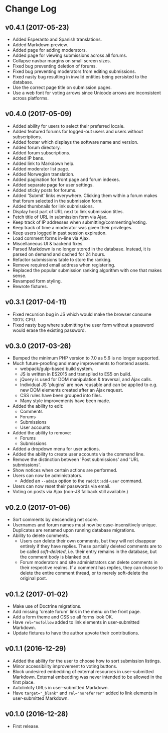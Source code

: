 # Change Log

## v0.4.1 (2017-05-23)

* Added Esperanto and Spanish translations.
* Added Markdown preview.
* Added page for adding moderators.
* Added page for viewing submissions across all forums.
* Collapse navbar margins on small screen sizes.
* Fixed bug preventing deletion of forums.
* Fixed bug preventing moderators from editing submissions.
* Fixed nasty bug resulting in invalid entities being persisted to the database.
* Use the correct page title on submission pages.
* Use a web font for voting arrows since Unicode arrows are inconsistent across
  platforms.

## v0.4.0 (2017-05-09)

* Added ability for users to select their preferred locale.
* Added featured forums for logged-out users and users without subscriptions.
* Added footer which displays the software name and version.
* Added forum directory.
* Added forum subscriptions.
* Added IP bans.
* Added link to Markdown help.
* Added moderator list page.
* Added Norwegian translation.
* Added pagination for front page and forum indexes.
* Added separate page for user settings.
* Added sticky posts for forums.
* Added 'Submit' links everywhere. Clicking them within a forum makes that forum
  selected in the submission form.
* Added thumbnails for link submissions.
* Display host part of URL next to link submission titles.
* Fetch title of URL in submission form via Ajax.
* Keep track of IP addresses when submitting/commenting/voting.
* Keep track of time a moderator was given their privileges.
* Keep users logged in past session expiration.
* Load comment forms in-line via Ajax.
* Miscellaneous UI & backend fixes.
* Parsed Markdown is no longer stored in the database. Instead, it is parsed on
  demand and cached for 24 hours.
* Refactor submissions table to store the ranking.
* Remove required email address when registering.
* Replaced the popular submission ranking algorithm with one that makes sense.
* Revamped form styling.
* Rewrote fixtures.

## v0.3.1 (2017-04-11)

* Fixed recursion bug in JS which would make the browser consume 100% CPU.
* Fixed nasty bug where submitting the user form without a password would erase
  the existing password.

## v0.3.0 (2017-03-26)

* Bumped the minimum PHP version to 7.0 as 5.6 is no longer supported.
* Much future-proofing and many improvements to frontend assets.
    * webpack/gulp-based build system.
    * JS is written in ES2015 and transpiled to ES5 on build.
    * jQuery is used for DOM manipulation & traversal, and Ajax calls.
    * Individual JS 'plugins' are now reusable and can be applied to e.g. new
      DOM elements created after an Ajax request.
    * CSS rules have been grouped into files.
    * Many style improvements have been made.
* Added the ability to edit:
    * Comments
    * Forums
    * Submissions
    * User accounts
* Added the ability to remove:
    * Forums
    * Submissions
* Added a dropdown menu for user actions.
* Added the ability to create user accounts via the command line.
* Remove the distinction between 'Post submissions' and 'URL submissions'.
* Show notices when certain actions are performed.
* Users can now be administrators.
    * Added an `--admin` option to the `raddit:add-user` command.
* Users can now reset their passwords via email.
* Voting on posts via Ajax (non-JS fallback still available.)

## v0.2.0 (2017-01-06)

* Sort comments by descending net score.
* Usernames and forum names must now be case-insensitively unique. Duplicates
  are renamed upon running database migrations.
* Ability to delete comments.
    * Users can delete their own comments, but they will not disappear entirely
      if they have replies. These partially deleted comments are to be called
      *soft-deleted*, i.e. their entry remains in the database, but the comment
      body is blanked out.
    * Forum moderators and site administrators can delete comments in their
      respective realms. If a comment has replies, they can choose to delete the
      entire comment thread, or to merely soft-delete the original post.

## v0.1.2 (2017-01-02)

* Make use of Doctrine migrations.
* Add missing 'create forum' link in the menu on the front page.
* Add a form theme and CSS so all forms look OK.
* Have `rel="nofollow` added to link elements in user-submitted Markdown.
* Update fixtures to have the author upvote their contributions.

## v0.1.1 (2016-12-29)

* Added the ability for the user to choose how to sort submission listings.
* Minor accessibility improvement to voting buttons.
* Block undesired embedding of external resources in user-submitted Markdown.
  External embedding was never intended to be allowed in the first place.
* Autolinkify URLs in user-submitted Markdown.
* Have `target="_blank"` and `rel="noreferrer"` added to link elements in
  user-submitted Markdown.

## v0.1.0 (2016-12-28)

* First release.
